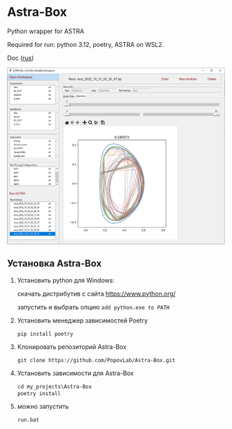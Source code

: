 # Astra-Box

Python wrapper for ASTRA

Required for run: python 3.12, poetry, ASTRA on WSL2.

Doc ([rus](https://temper8.github.io/Astra-Box/))



![](scr.png)


## Установка Astra-Box

1. Установить python для Windows:

    скачать дистрибутив с сайта https://www.python.org/

    запустить и выбрать опцию `add python.exe to PATH`


2. Установить менеджер зависимостей Poetry

    ```
    pip install poetry
    ```

3. Клонировать репозиторий Astra-Box
    ```
    git clone https://github.com/PopovLab/Astra-Box.git
    ```
3. Установить зависимости для Astra-Box

    ```
    cd my_projects\Astra-Box
    poetry install 
    ```

4. можно запустить 
    ```
    run.bat
    ```